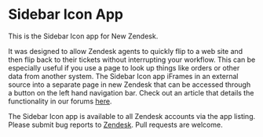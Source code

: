 # Sidebar Icon App

This is the Sidebar Icon app for New Zendesk.

It was designed to allow Zendesk agents to quickly flip to a web site and then flip back to their tickets without interrupting your workflow. This can be especially useful if you use a page to look up things like orders or other data from another system. The Sidebar Icon app iFrames in an external source into a separate page in new Zendesk that can be accessed through a button on the left hand navigation bar. Check out an article that details the functionality in our forums [here](https://support.zendesk.com/entries/22051533-Sidebar-and-Text-apps-for-the-new-Zendesk).

The Sidebar Icon app is available to all Zendesk accounts via the app listing. Please submit bug reports to [Zendesk](https://support.zendesk.com/requests/new). Pull requests are welcome.
